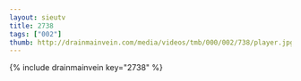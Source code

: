 ```yaml
--- 
layout: sieutv
title: 2738
tags: ["002"]
thumb: http://drainmainvein.com/media/videos/tmb/000/002/738/player.jpg
---
```

{% include drainmainvein key="2738" %} 
